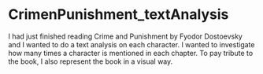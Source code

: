 # CrimenPunishment_textAnalysis
I had just finished reading Crime and Punishment by Fyodor Dostoevsky and I wanted to do a text analysis on each character. I wanted to investigate how many times a character is mentioned in each chapter. To pay tribute to the book, I also represent the book in a visual way.
